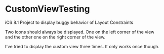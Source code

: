 CustomViewTesting
=================

iOS 8.1 Project to display buggy behavior of Layout Constraints

Two icons should always be displayed. One on the left corner of the view and the other one on the right corner of the view.

I've tried to display the custom view three times. It only works once though.
